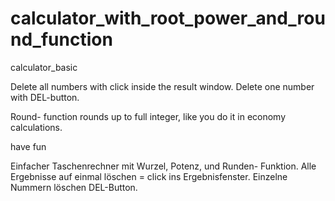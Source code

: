 # calculator_with_root_power_and_round_function
calculator_basic

Delete all numbers with click inside the result window.
Delete one number with DEL-button.

Round- function rounds up to full integer, like you do it in economy calculations.

have fun

Einfacher Taschenrechner mit Wurzel, Potenz, und Runden- Funktion.
Alle Ergebnisse auf einmal löschen = click ins Ergebnisfenster.
Einzelne Nummern löschen DEL-Button.
